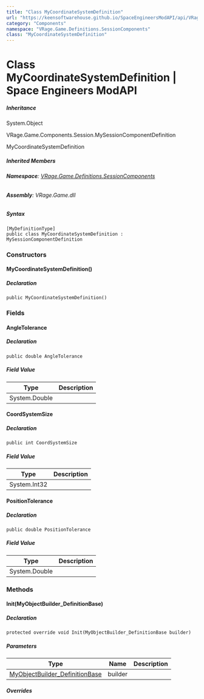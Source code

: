 ```yaml
---
title: "Class MyCoordinateSystemDefinition"
url: "https://keensoftwarehouse.github.io/SpaceEngineersModAPI/api/VRage.Game.Definitions.SessionComponents.MyCoordinateSystemDefinition.html"
category: "Components"
namespace: "VRage.Game.Definitions.SessionComponents"
class: "MyCoordinateSystemDefinition"
---
```


# Class MyCoordinateSystemDefinition | Space Engineers ModAPI

##### Inheritance

System.Object

VRage.Game.Components.Session.MySessionComponentDefinition

MyCoordinateSystemDefinition

##### Inherited Members

###### **Namespace**: [VRage.Game.Definitions.SessionComponents](https://keensoftwarehouse.github.io/SpaceEngineersModAPI/api/VRage.Game.Definitions.SessionComponents.html)

###### **Assembly**: VRage.Game.dll

##### Syntax

```
[MyDefinitionType]
public class MyCoordinateSystemDefinition : MySessionComponentDefinition
```

### Constructors

#### MyCoordinateSystemDefinition()

##### Declaration

```
public MyCoordinateSystemDefinition()
```

### Fields

#### AngleTolerance

##### Declaration

```
public double AngleTolerance
```

##### Field Value

| Type | Description |
| --- | --- |
| System.Double |     |

#### CoordSystemSize

##### Declaration

```
public int CoordSystemSize
```

##### Field Value

| Type | Description |
| --- | --- |
| System.Int32 |     |

#### PositionTolerance

##### Declaration

```
public double PositionTolerance
```

##### Field Value

| Type | Description |
| --- | --- |
| System.Double |     |

### Methods

#### Init(MyObjectBuilder\_DefinitionBase)

##### Declaration

```
protected override void Init(MyObjectBuilder_DefinitionBase builder)
```

##### Parameters

| Type | Name | Description |
| --- | --- | --- |
| [MyObjectBuilder\_DefinitionBase](https://keensoftwarehouse.github.io/SpaceEngineersModAPI/api/VRage.Game.MyObjectBuilder_DefinitionBase.html) | builder |     |

##### Overrides